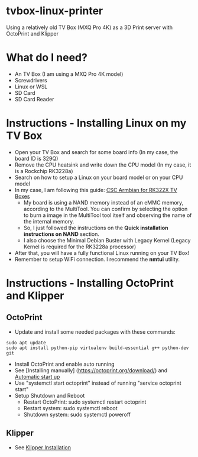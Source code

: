 # tvbox-linux-printer
Using a relatively old TV Box (MXQ Pro 4K) as a 3D Print server with OctoPrint and Klipper

# What do I need?
* An TV Box (I am using a MXQ Pro 4K model)
* Screwdrivers
* Linux or WSL
* SD Card
* SD Card Reader

# Instructions - Installing Linux on my TV Box
* Open your TV Box and search for some board info (In my case, the board ID is 329Q)
* Remove the CPU heatsink and write down the CPU model (In my case, it is a Rockchip RK3228a)
* Search on how to setup a Linux on your board model or on your CPU model
* In my case, I am following this guide: [CSC Armbian for RK322X TV Boxes](https://forum.armbian.com/topic/12656-csc-armbian-for-rk322x-tv-boxes/)
  * My board is using a NAND memory instead of an eMMC memory, according to the MultiTool. You can confirm by selecting the option to burn a image in the MultiTool tool itself and observing the name of the internal memory.
  * So, I just followed the instructions on the **Quick installation instructions on NAND** section.
  * I also choose the Minimal Debian Buster with Legacy Kernel (Legacy Kernel is required for the RK3228a processor)
* After that, you will have a fully functional Linux running on your TV Box!
* Remember to setup WiFi connection. I recommend the **nmtui** utility.

# Instructions - Installing OctoPrint and Klipper
## OctoPrint
* Update and install some needed packages with these commands:
```
sudo apt update
sudo apt install python-pip virtualenv build-essential g++ python-dev git
```
* Install OctoPrint and enable auto running
 * See [Installing manually] (https://octoprint.org/download/) and [Automatic start up](https://community.octoprint.org/t/setting-up-octoprint-on-a-raspberry-pi-running-raspbian/2337)
 * Use "systemctl start octoprint" instead of running "service octoprint start"
* Setup Shutdown and Reboot
  * Restart OctoPrint: sudo systemctl restart octoprint
  * Restart system: sudo systemctl reboot
  * Shutdown system: sudo systemctl poweroff
 
## Klipper
* See [Klipper Installation](https://www.klipper3d.org/Installation.html)
